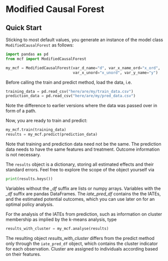 # Modified Causal Forest

## Quick Start

Sticking to most default values, you generate an instance of the model class `ModifiedCausalForest` as follows:

```python
import pandas as pd
from mcf import ModifiedCausalForest

my_mcf = ModifiedCausalForest(var_d_name="d", var_x_name_ord="x_ord",
                              var_x_unord="x_unord", var_y_name="y")
```
Before calling the train and predict method, load the data, i.e.

```python
training_data = pd.read_csv("here/are/my/train_data.csv")
prediction_data = pd.read_csv("here/are/my/pred_data.csv")
```
Note the difference to earlier versions where the data was passed over in form of a path.

Now, you are ready to train and predict:

```python
my_mcf.train(training_data)
results = my_mcf.predict(prediction_data)
```
Note that training and prediction data need not be the same. The prediction data needs to have the same features and treatment. Outcome information is not necessary.

The ``results`` object is a dictionary, storing all estimated effects and their standard errors. Feel free to explore the scope of the object yourself via

```python
print(results.keys())
```
Variables without the *_df* suffix are lists or numpy arrays. Variables with the *_df* suffix are pandas DataFrames. The *iate_pred_df* contains the the IATEs, and the estimated potential outcomes, which you can use later on for an optimal policy analysis.

For the analysis of the IATEs from prediction, such as information on cluster membership as implied by the k-means analysis, type

```python
results_with_cluster = my_mcf.analyse(results)
```

The resulting object *results_with_cluster* differs from the predict method only through the ``iate_pred_df`` object, which contains the cluster indicator for each observation. Cluster are assigned to individuals according based on their features.

